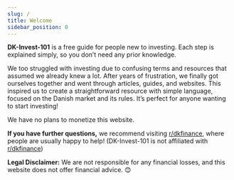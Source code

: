 ```yaml
---
slug: /
title: Welcome
sidebar_position: 0
---
```


**DK-Invest-101** is a free guide for people new to investing. Each step is explained simply, so you don’t need any prior knowledge.

We too struggled with investing due to confusing terms and resources that assumed we already knew a lot. After years of frustration, we finally got ourselves together and went through articles, guides, and websites. This inspired us to create a straightforward resource with simple language, focused on the Danish market and its rules. It’s perfect for anyone wanting to start investing!

We have no plans to monetize this website.

**If you have further questions,** we recommend visiting [r/dkfinance](https://www.reddit.com/r/dkfinance/), where people are usually happy to help! (DK-Invest-101 is not affiliated with [r/dkfinance](https://www.reddit.com/r/dkfinance/))

**Legal Disclaimer:** We are not responsible for any financial losses, and this website does not offer financial advice. 😊





